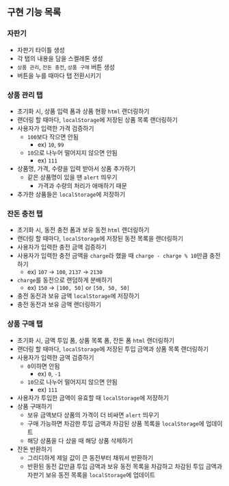 ## 구현 기능 목록

### 자판기

-   자판기 타이틀 생성
-   각 탭의 내용을 담을 스켈레톤 생성
-   `상품 관리`, `잔돈 충전`, `상품 구매` 버튼 생성
-   버튼을 누를 때마다 탭 전환시키기

### 상품 관리 탭

-   초기화 시, 상품 입력 폼과 상품 현황 `html` 랜더링하기
-   랜더링 할 때마다, `localStorage`에 저장된 상품 목록 랜더링하기
-   사용자가 입력한 가격 검증하기
    -   `100`보다 작으면 안됨
        -   ex) `10`, `99`
    -   `10`으로 나누어 떨어지지 않으면 안됨
        -   ex) `111`
-   상품명, 가격, 수량을 입력 받아서 상품 추가하기
    -   같은 상품명이 있을 땐 `alert` 띄우기
        -   가격과 수량의 처리가 애매하기 때문
-   추가한 상품들은 `localStorage`에 저장하기

### 잔돈 충전 탭

-   초기화 시, 동전 충전 폼과 보유 동전 `html` 랜더링하기
-   랜더링 할 때마다, `localStorage`에 저장된 동전 목록을 랜더링하기
-   사용자가 입력한 충전 금액 검증하기
-   사용자가 입력한 충전 금액을 `charge`라 했을 때 `charge - charge % 10`만큼 충전하기
    -   ex) `107` -> `100`, `2137` -> `2130`
-   `charge`를 동전으로 랜덤하게 분배하기
    -   ex) `150` -> `[100, 50]` or `[50, 50, 50]`
-   충전 동전과 보유 금액 `localStorage`에 저장하기
-   충전 동전과 보유 금액 랜더링하기

### 상품 구매 탭

-   초기화 시, 금액 투입 폼, 상품 목록 폼, 잔돈 폼 `html` 랜더링하기
-   랜더링 할 때마다, `localStorage`에 저장된 투입 금액과 상품 목록 랜더링하기
-   사용자가 입력한 금액 검증하기
    -   `0`이하면 안됨
        -   ex) `0`, `-1`
    -   `10`으로 나누어 떨어지지 않으면 안됨
        -   ex) `111`
-   사용자가 투입한 금액이 유효할 때 `localStorage`에 저장하기
-   상품 구매하기
    -   보유 금액보다 상품의 가격이 더 비싸면 `alert` 띄우기
    -   구매 가능하면 차감한 투입 금액과 차감된 상품 목록을 `localStorage`에 업데이트
    -   해당 상품을 다 샀을 때 해당 상품 삭제하기
-   잔돈 반환하기
    -   그리디하게 제일 값이 큰 동전부터 채워서 반환하기
    -   반환된 동전 값만큼 투입 금액과 보유 동전 목록을 차감하고
        차감된 투입 금액과 자판기 보유 동전 목록을 `localStorage`에 업데이트
